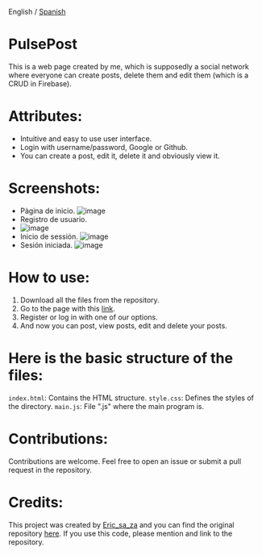 English / [Spanish](https://github.com/ericsaza/pulse-post-app/blob/main/README_es.md)
# PulsePost
This is a web page created by me, which is supposedly a social network where everyone can create posts, delete them and edit them (which is a CRUD in Firebase).

# Attributes:
- Intuitive and easy to use user interface.
- Login with username/password, Google or Github.
- You can create a post, edit it, delete it and obviously view it.

# Screenshots:
- Pàgina de inicio.
![image](https://github.com/ericsaza/pulse-post-app/assets/94136968/a7d229c8-1902-49ca-aed5-2d2720feb3bb)
- Registro de usuario.
- ![image](https://github.com/ericsaza/pulse-post-app/assets/94136968/28528eb4-9646-471b-8cc8-f9c67170c57c)
- Inicio de sessión.
![image](https://github.com/ericsaza/pulse-post-app/assets/94136968/7685aef6-9d0b-4767-b660-ce50a3db84b1)
- Sesión iniciada.
![image](https://github.com/ericsaza/pulse-post-app/assets/94136968/6e75952f-5c69-41c2-82d1-bcec56769a25)

# How to use:
1. Download all the files from the repository.
2. Go to the page with this [link](https://pulse-post.web.app).
3. Register or log in with one of our options.
4. And now you can post, view posts, edit and delete your posts.

# Here is the basic structure of the files:
`index.html`: Contains the HTML structure.
`style.css`: Defines the styles of the directory.
`main.js`:  File ".js" where the main program is.

# Contributions:
Contributions are welcome. Feel free to open an issue or submit a pull request in the repository.

# Credits:
This project was created by [Eric_sa_za](https://www.linkedin.com/in/eric-salado-zafra/) and you can find the original repository [here](https://github.com/ericsaza).
If you use this code, please mention and link to the repository.
